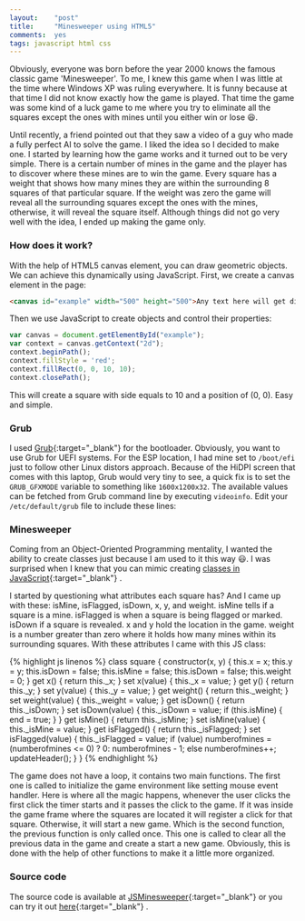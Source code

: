 ```yaml
---
layout:    "post"
title:     "Minesweeper using HTML5"
comments:  yes
tags: javascript html css
---
```


Obviously, everyone was born before the year 2000 knows the famous classic game 'Minesweeper'. To me, I knew this game when I was little at the time where Windows XP was ruling everywhere. It is funny because at that time I did not know exactly how the game is played. That time the game was some kind of a luck game to me where you try to eliminate all the squares except the ones with mines until you either win or lose :laughing:.

Until recently, a friend pointed out that they saw a video of a guy who made a fully perfect AI to solve the game. I liked the idea so I decided to make one. I started by learning how the game works and it turned out to be very simple. There is a certain number of mines in the game and the player has to discover where these mines are to win the game. Every square has a weight that shows how many mines they are within the surrounding 8 squares of that particular square. If the weight was zero the game will reveal all the surrounding squares except the ones with the mines, otherwise, it will reveal the square itself. Although things did not go very well with the idea, I ended up making the game only.

### How does it work?

With the help of HTML5 canvas element, you can draw geometric objects. We can achieve this dynamically using JavaScript. First, we create a canvas element in the page:

```html
<canvas id="example" width="500" height="500">Any text here will get displayed if the browser does not support HTML5 canvas</canvas>
```

Then we use JavaScript to create objects and control their properties:

```js
var canvas = document.getElementById("example");
var context = canvas.getContext("2d");
context.beginPath();
context.fillStyle = 'red';
context.fillRect(0, 0, 10, 10);
context.closePath();
```

This will create a square with side equals to 10 and a position of (0, 0). Easy and simple.

### Grub

I used [Grub](https://wiki.archlinux.org/index.php/GRUB "GRUB"){:target="_blank"} for the bootloader. Obviously, you want to use Grub for UEFI systems. For the ESP location, I had mine set to `/boot/efi` just to follow other Linux distors approach. Because of the HiDPI screen that comes with this laptop, Grub would very tiny to see, a quick fix is to set the `GRUB_GFXMODE` variable to something like `1600x1200x32`. The available values can be fetched from Grub command line by executing `videoinfo`. Edit your `/etc/default/grub` file to include these lines:

### Minesweeper

Coming from an Object-Oriented Programming mentality, I wanted the ability to create classes just because I am used to it this way :smiley:. I was surprised when I knew that you can mimic creating [classes in JavaScript](https://developer.mozilla.org/en-US/docs/Web/JavaScript/Reference/Classes "Classes - JavaScript"){:target="_blank"} . 

I started by questioning what attributes each square has? And I came up with these: isMine, isFlagged, isDown, x, y, and weight. isMine tells if a square is a mine. isFlagged is when a square is being flagged or marked. isDown if a square is revealed. x and y hold the location in the game. weight is a number greater than zero where it holds how many mines within its surrounding squares. With these attributes I came with this JS class:

{% highlight js linenos %}
class square {
    constructor(x, y) {
        this.x = x;
        this.y = y;
        this.isDown = false;
        this.isMine = false;
        this.isDown = false;
        this.weight = 0;
    }
    get x() { return this._x; }
    set x(value) { this._x = value; }
    get y() { return this._y; }
    set y(value) { this._y = value; }
    get weight() { return this._weight; }
    set weight(value) { this._weight = value; }
    get isDown() { return this._isDown; }
    set isDown(value) {
        this._isDown = value;
        if (this.isMine) {
            end = true;
        }
    }
    get isMine() { return this._isMine; }
    set isMine(value) { this._isMine = value; }
    get isFlagged() { return this._isFlagged; }
    set isFlagged(value) {
        this._isFlagged = value;
        if (value)
            numberofmines = (numberofmines <= 0) ? 0: numberofmines - 1;
        else
            numberofmines++;
        updateHeader();
    }
}
{% endhighlight %}

The game does not have a loop, it contains two main functions. The first one is called to initialize the game environment like setting mouse event handler. Here is where all the magic happens, whenever the user clicks the first click the timer starts and it passes the click to the game. If it was inside the game frame where the squares are located it will register a click for that square. Otherwise, it will start a new game. Which is the second function, the previous function is only called once. This one is called to clear all the previous data in the game and create a start a new game. Obviously, this is done with the help of other functions to make it a little more organized.

### Source code

The source code is available at [JSMinesweeper](https://github.com/aymanbagabas/jsminesweeper "JSMinesweeper - AymanBagabas"){:target="_blank"} or you can try it out [here](https://aymanbagabas.com/jsminesweeper "JSMinesweeper"){:target="_blank"} .
